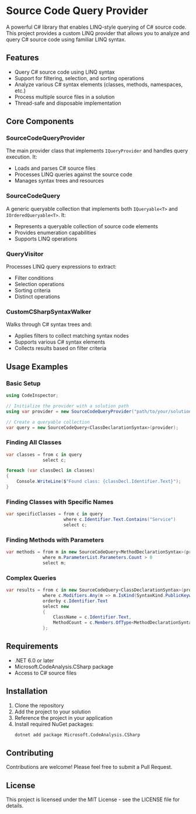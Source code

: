 # Source Code Query Provider

A powerful C# library that enables LINQ-style querying of C# source code. This project provides a custom LINQ provider that allows you to analyze and query C# source code using familiar LINQ syntax.

## Features

- Query C# source code using LINQ syntax
- Support for filtering, selection, and sorting operations
- Analyze various C# syntax elements (classes, methods, namespaces, etc.)
- Process multiple source files in a solution
- Thread-safe and disposable implementation

## Core Components

### SourceCodeQueryProvider
The main provider class that implements `IQueryProvider` and handles query execution. It:
- Loads and parses C# source files
- Processes LINQ queries against the source code
- Manages syntax trees and resources

### SourceCodeQuery
A generic queryable collection that implements both `IQueryable<T>` and `IOrderedQueryable<T>`. It:
- Represents a queryable collection of source code elements
- Provides enumeration capabilities
- Supports LINQ operations

### QueryVisitor
Processes LINQ query expressions to extract:
- Filter conditions
- Selection operations
- Sorting criteria
- Distinct operations

### CustomCSharpSyntaxWalker
Walks through C# syntax trees and:
- Applies filters to collect matching syntax nodes
- Supports various C# syntax elements
- Collects results based on filter criteria

## Usage Examples

### Basic Setup
```csharp
using CodeInspector;

// Initialize the provider with a solution path
using var provider = new SourceCodeQueryProvider("path/to/your/solution");

// Create a queryable collection
var query = new SourceCodeQuery<ClassDeclarationSyntax>(provider);
```

### Finding All Classes
```csharp
var classes = from c in query
              select c;

foreach (var classDecl in classes)
{
    Console.WriteLine($"Found class: {classDecl.Identifier.Text}");
}
```

### Finding Classes with Specific Names
```csharp
var specificClasses = from c in query
                      where c.Identifier.Text.Contains("Service")
                      select c;
```

### Finding Methods with Parameters
```csharp
var methods = from m in new SourceCodeQuery<MethodDeclarationSyntax>(provider)
              where m.ParameterList.Parameters.Count > 0
              select m;
```

### Complex Queries
```csharp
var results = from c in new SourceCodeQuery<ClassDeclarationSyntax>(provider)
              where c.Modifiers.Any(m => m.IsKind(SyntaxKind.PublicKeyword))
              orderby c.Identifier.Text
              select new
              {
                  ClassName = c.Identifier.Text,
                  MethodCount = c.Members.OfType<MethodDeclarationSyntax>().Count()
              };
```

## Requirements

- .NET 6.0 or later
- Microsoft.CodeAnalysis.CSharp package
- Access to C# source files

## Installation

1. Clone the repository
2. Add the project to your solution
3. Reference the project in your application
4. Install required NuGet packages:
   ```bash
   dotnet add package Microsoft.CodeAnalysis.CSharp
   ```

## Contributing

Contributions are welcome! Please feel free to submit a Pull Request.

## License

This project is licensed under the MIT License - see the LICENSE file for details.
